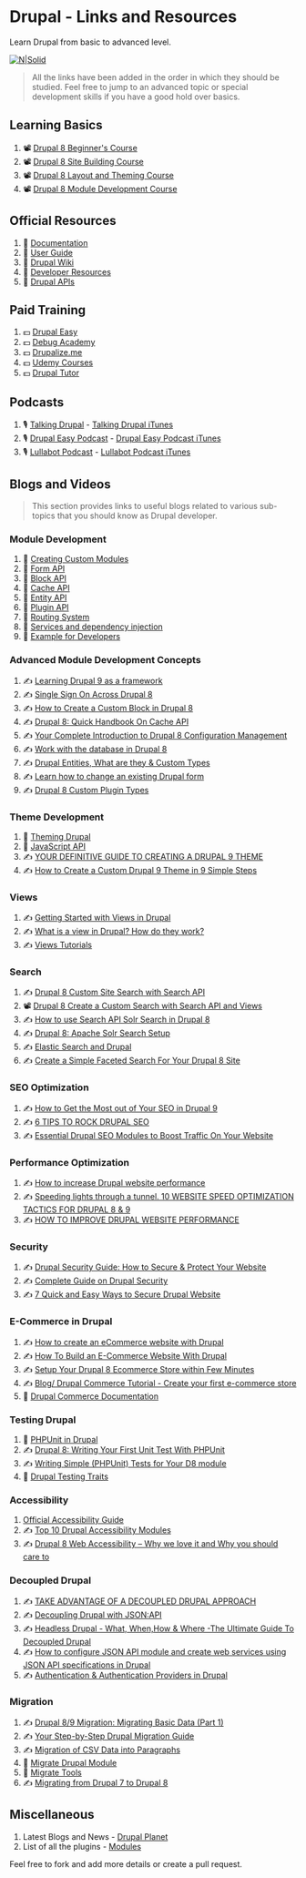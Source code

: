 # Drupal - Links and Resources
Learn Drupal from basic to advanced level.

[![N|Solid](https://www.drupal.org/files/drupal-wordmark.png)](https://www.drupal.org/)

> All the links have been added in the order in which they should be studied. Feel free to jump to an advanced topic or special development skills if you have a good hold over basics.


## Learning Basics
1. 📽 [Drupal 8 Beginner's Course](https://www.youtube.com/playlist?list=PLpVC00PAQQxHzlDeQvCNDKkyKRV1G3_vT)
2. 📽 [Drupal 8 Site Building Course](https://www.youtube.com/playlist?list=PLpVC00PAQQxGwyvUD_tYcBbLJqRC1CZ6U)
3. 📽 [Drupal 8 Layout and Theming Course](https://www.youtube.com/playlist?list=PLpVC00PAQQxG0sW9YOueVgouRp4aj1bng)
4. 📽 [Drupal 8 Module Development Course](https://www.youtube.com/playlist?list=PLpVC00PAQQxHi-llE9Z8-Q747NYWpsq6t)

## Official Resources
1. 📕 [Documentation](https://www.drupal.org/documentation)
2. 📕 [User Guide](https://www.drupal.org/docs/user_guide/en/index.html)
3. 📕 [Drupal Wiki](https://www.drupal.org/docs)
4. 📕 [Developer Resources](https://www.drupal.org/docs/develop)
5. 📕 [Drupal APIs](https://www.drupal.org/docs/drupal-apis)

## Paid Training
1. 💵 [Drupal Easy](https://drupaleasy.com/)
2. 💵 [Debug Academy](https://debugacademy.com/)
3. 💵 [Drupalize.me](https://drupalize.me/)
4. 💵 [Udemy Courses](https://www.udemy.com/topic/drupal/)
5. 💵 [Drupal Tutor](https://www.drupaltutor.com/)

## Podcasts
1. 🎙️ [Talking Drupal](https://www.talkingdrupal.com/) - [Talking Drupal iTunes](https://itunes.apple.com/us/podcast/talking-drupal/id731742705?mt=2)
2. 🎙️ [Drupal Easy Podcast](https://drupaleasy.com/podcast) - [Drupal Easy Podcast iTunes](https://itunes.apple.com/us/podcast/drupaleasy-podcast/id305745575?mt=2) 
3. 🎙️ [Lullabot Podcast](https://www.lullabot.com/podcasts/lullabot-podcast) - [Lullabot Podcast iTunes](https://itunes.apple.com/us/podcast/drupalize.me-podcast/id117672529) 

## Blogs and Videos
> This section provides links to useful blogs related to various sub-topics that you should know as Drupal developer.

### Module Development
1. 📕 [Creating Custom Modules](https://www.drupal.org/docs/creating-custom-modules)
2. 📕 [Form API](https://www.drupal.org/docs/drupal-apis/form-api)
3. 📕 [Block API](https://www.drupal.org/docs/drupal-apis/block-api)
4. 📕 [Cache API](https://www.drupal.org/docs/drupal-apis/cache-api)
5. 📕 [Entity API](https://www.drupal.org/docs/drupal-apis/entity-api)
6. 📕 [Plugin API](https://www.drupal.org/docs/drupal-apis/plugin-api)
7. 📕 [Routing System](https://www.drupal.org/docs/drupal-apis/routing-system)
8. 📕 [Services and dependency injection](https://www.drupal.org/docs/drupal-apis/services-and-dependency-injection)
9. 📕 [Example for Developers](https://www.drupal.org/project/examples)

### Advanced Module Development Concepts
1. ✍️ [Learning Drupal 9 as a framework](https://leanpub.com/drupal-9)
2. ✍️ [Single Sign On Across Drupal 8](https://medium.com/@iwantha/single-sign-on-across-drupal-8-e42db6a2e7f)
3. ✍️ [How to Create a Custom Block in Drupal 8](https://www.agiledrop.com/blog/how-create-custom-block-drupal-8)
4. ✍️ [Drupal 8: Quick Handbook On Cache API](https://www.axelerant.com/blog/drupal-8-quick-handbook-on-cache-api)
5. ✍️ [Your Complete Introduction to Drupal 8 Configuration Management](https://ostraining.com/blog/drupal/config/)
6. ✍️ [Work with the database in Drupal 8](https://drupaloutsourcing.com/blog/work-database-drupal-8)
7. ✍️ [Drupal Entities, What are they & Custom Types](https://www.unleashed-technologies.com/blog/drupal-entities)
8. ✍️ [Learn how to change an existing Drupal form](https://befused.com/drupal/form-alter/)
9. ✍️ [Drupal 8 Custom Plugin Types](https://www.sitepoint.com/drupal-8-custom-plugin-types)

### Theme Development
1. 📕 [Theming Drupal](https://www.drupal.org/docs/theming-drupal)
2. 📕 [JavaScript API](https://www.drupal.org/docs/drupal-apis/javascript-api)
3. ✍️ [YOUR DEFINITIVE GUIDE TO CREATING A DRUPAL 9 THEME](https://gole.ms/guidance/your-definitive-guide-creating-drupal-9-theme)
4. ✍️ [How to Create a Custom Drupal 9 Theme in 9 Simple Steps](https://www.specbee.com/blogs/how-to-create-custom-drupal-9-theme)

### Views
1. ✍️ [Getting Started with Views in Drupal](https://www.webwash.net/getting-started-with-views-in-drupal/)
2. ✍️ [What is a view in Drupal? How do they work?](https://understanddrupal.com/blog/what-view-drupal-how-do-they-work/)
3. ✍️ [Views Tutorials](https://drupal-tools.web.cern.ch/how-to/view-tutorials)

### Search
1. ✍️ [Drupal 8 Custom Site Search with Search API](https://www.electriccitizen.com/citizen-blog/drupal-8-custom-site-search-search-api)
2. 📽 [Drupal 8 Create a Custom Search with Search API and Views](https://www.youtube.com/watch?v=OoMZPU4EGrU)
3. ✍️ [How to use Search API Solr Search in Drupal 8](https://ostraining.com/blog/drupal/apache-solr/)
4. ✍️ [Drupal 8: Apache Solr Search Setup](https://patrickmichael.co.za/drupal-8-apache-solr-search-setup)
5. ✍️ [Elastic Search and Drupal](https://medium.com/code-enigma/elastic-search-and-drupal-3b74030ff84e)
6. ✍️ [Create a Simple Faceted Search For Your Drupal 8 Site](https://ostraining.com/blog/drupal/create-faceted-search/)

### SEO Optimization
1. ✍️ [How to Get the Most out of Your SEO in Drupal 9](https://www.mediacurrent.com/blog/drupal-9-marketers-seo)
2. ✍️ [6 TIPS TO ROCK DRUPAL SEO](https://www.volacci.com/blog/6-tips-rock-drupal-seo)
3. ✍️ [Essential Drupal SEO Modules to Boost Traffic On Your Website](https://www.srijan.net/resources/blog/essential-drupal-seo-modules-to-boost-traffic-on-your-website)

### Performance Optimization
1. ✍️ [How to increase Drupal website performance](https://www.kelltontech.com/kellton-tech-blog/how-optimize-drupal-website-performance)
2. ✍️ [Speeding lights through a tunnel. 10 WEBSITE SPEED OPTIMIZATION TACTICS FOR DRUPAL 8 & 9](https://chromatichq.com/insights/10-website-speed-optimization-tactics-drupal-8-9)
3. ✍️ [HOW TO IMPROVE DRUPAL WEBSITE PERFORMANCE](https://www.volacci.com/blog/how-improve-drupal-website-performance)

### Security
1. ✍️ [Drupal Security Guide: How to Secure & Protect Your Website](https://sucuri.net/guides/drupal-security/)
2. ✍️ [Complete Guide on Drupal Security](https://www.keycdn.com/blog/drupal-security)
3. ✍️ [7 Quick and Easy Ways to Secure Drupal Website](https://securityboulevard.com/2021/03/7-quick-and-easy-ways-to-secure-drupal-website/)

### E-Commerce in Drupal
1. ✍️ [How to create an eCommerce website with Drupal](https://www.adcisolutions.com/knowledge/how-create-ecommerce-website-drupal)
2. ✍️ [How To Build an E-Commerce Website With Drupal](https://digital.com/best-ecommerce-platforms/how-to-build-an-ecommerce-website-with-drupal/)
3. ✍️ [Setup Your Drupal 8 Ecommerce Store within Few Minutes](https://www.cloudways.com/blog/setup-drupal-8-ecommerce-store/)
4. ✍️ [Blog/ Drupal Commerce Tutorial - Create your first e-commerce store](https://redcrackle.com/blog/drupal-commerce-tutorial)
5. 📕 [Drupal Commerce Documentation](https://docs.drupalcommerce.org/commerce2)

### Testing Drupal
1. 📕 [PHPUnit in Drupal](https://www.drupal.org/docs/automated-testing/phpunit-in-drupal)
2. ✍️ [Drupal 8: Writing Your First Unit Test With PHPUnit](https://www.axelerant.com/blog/drupal-8-writing-your-first-unit-test-with-phpunit)
3. ✍️ [Writing Simple (PHPUnit) Tests for Your D8 module](https://www.mediacurrent.com/blog/writing-simple-phpunit-tests-your-d8-module)
4. 📕 [Drupal Testing Traits](https://gitlab.com/weitzman/drupal-test-traits)

### Accessibility
1. [Official Accessibility Guide](https://www.drupal.org/about/features/accessibility)
2. ✍️ [Top 10 Drupal Accessibility Modules](https://www.agiledrop.com/blog/top-10-drupal-accessibility-modules)
3. ✍️ [Drupal 8 Web Accessibility – Why we love it and Why you should care to](https://www.specbee.com/blogs/drupal-8-web-accessibility-why-you-should-care)

### Decoupled Drupal
1. ✍️ [TAKE ADVANTAGE OF A DECOUPLED DRUPAL APPROACH](https://www.acquia.com/resources/decoupled-drupal)
2. ✍️ [Decoupling Drupal with JSON:API](https://www.youtube.com/watch?v=f1ZsLkG-dxg)
3. ✍️ [Headless Drupal - What, When,How & Where -The Ultimate Guide To Decoupled Drupal](https://www.droptica.com/blog/headless-drupal-what-whenhow-where-ultimate-guide-decoupled-drupal/)
4. ✍️ [How to configure JSON API module and create web services using JSON API specifications in Drupal](https://www.digitalnadeem.com/2020/09/15/how-to-configure-json-api-module-and-create-web-services-using-json-api-specifications-in-drupal/)
5. ✍️ [Authentication & Authentication Providers in Drupal](https://medium.com/thefirstcode/authentication-authentication-providers-in-drupal-66138c66bc0b)

### Migration
1. ✍️ [Drupal 8/9 Migration: Migrating Basic Data (Part 1)](https://evolvingweb.ca/blog/drupal-8-migration-migrating-basic-data-part-1)
2. ✍️ [Your Step-by-Step Drupal Migration Guide](https://www.srijan.net/resources/blog/your-step-by-step-drupal-migration-guide)
3. ✍️ [Migration of CSV Data into Paragraphs](https://mtech-llc.com/blog/charlotte-leon/migration-csv-data-paragraphs)
4. 📕 [Migrate Drupal Module](https://www.drupal.org/docs/core-modules-and-themes/core-modules/migrate-drupal-module)
5. 📕 [Migrate Tools](https://www.drupal.org/project/migrate_tools)
6. ✍️ [Migrating from Drupal 7 to Drupal 8](https://www.ekreative.com/blog/drupal-8-migration/)

## Miscellaneous
1. Latest Blogs and News - [Drupal Planet](https://www.drupal.org/planet)
2. List of all the plugins - [Modules](https://www.drupal.org/project/project_module)

Feel free to fork and add more details or create a pull request.
